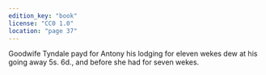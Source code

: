 ```yaml
---
edition_key: "book"
license: "CC0 1.0"
location: "page 37"
---
```

Goodwife Tyndale payd
for Antony his lodging for eleven wekes dew at his going away
5s. 6d., and before she had for seven wekes.
